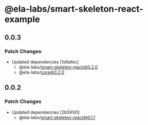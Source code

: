 # @ela-labs/smart-skeleton-react-example

## 0.0.3

### Patch Changes

- Updated dependencies [1e9afec]
  - @ela-labs/smart-skeleton-react@0.2.0
  - @ela-labs/core@0.2.0

## 0.0.2

### Patch Changes

- Updated dependencies [2b591d1]
  - @ela-labs/smart-skeleton-react@0.1.1
